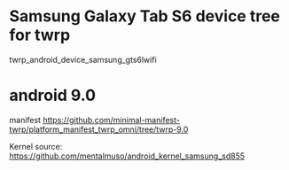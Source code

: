 # Samsung Galaxy Tab S6 device tree for twrp
twrp_android_device_samsung_gts6lwifi

# android 9.0
manifest
https://github.com/minimal-manifest-twrp/platform_manifest_twrp_omni/tree/twrp-9.0

Kernel source:
https://github.com/mentalmuso/android_kernel_samsung_sd855
